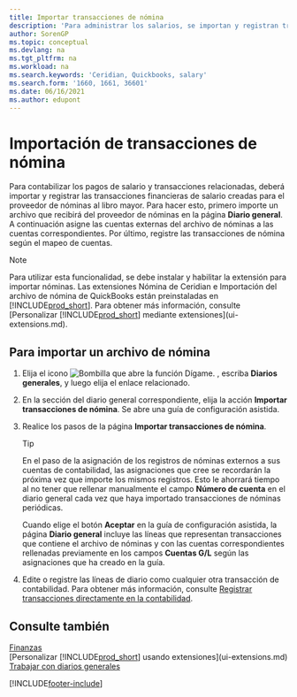 ```yaml
---
title: Importar transacciones de nómina
description: 'Para administrar los salarios, se importan y registran transacciones financieras desde el proveedor de nóminas a la contabilidad, mediante una extensión de nóminas como Ceridian.'
author: SorenGP
ms.topic: conceptual
ms.devlang: na
ms.tgt_pltfrm: na
ms.workload: na
ms.search.keywords: 'Ceridian, Quickbooks, salary'
ms.search.form: '1660, 1661, 36601'
ms.date: 06/16/2021
ms.author: edupont
---
```

# <a name="importing-payroll-transactions" />Importación de transacciones de nómina

Para contabilizar los pagos de salario y transacciones relacionadas, deberá importar y registrar las transacciones financieras de salario creadas para el proveedor de nóminas al libro mayor. Para hacer esto, primero importe un archivo que recibirá del proveedor de nóminas en la página **Diario general**. A continuación asigne las cuentas externas del archivo de nóminas a las cuentas correspondientes. Por último, registre las transacciones de nómina según el mapeo de cuentas.

> [!NOTE]  
> Para utilizar esta funcionalidad, se debe instalar y habilitar la extensión para importar nóminas. Las extensiones Nómina de Ceridian e Importación del archivo de nómina de QuickBooks están preinstaladas en [!INCLUDE[prod_short](includes/prod_short.md)]. Para obtener más información, consulte [Personalizar [!INCLUDE[prod_short](includes/prod_short.md)] mediante extensiones](ui-extensions.md).

## <a name="to-import-a-payroll-file" />Para importar un archivo de nómina

1. Elija el icono ![Bombilla que abre la función Dígame.](media/ui-search/search_small.png "Dígame qué desea hacer") , escriba **Diarios generales**, y luego elija el enlace relacionado.
2. En la sección del diario general correspondiente, elija la acción **Importar transacciones de nómina**. Se abre una guía de configuración asistida.
3. Realice los pasos de la página **Importar transacciones de nómina**.

    > [!TIP]  
    >   En el paso de la asignación de los registros de nóminas externos a sus cuentas de contabilidad, las asignaciones que cree se recordarán la próxima vez que importe los mismos registros. Esto le ahorrará tiempo al no tener que rellenar manualmente el campo **Número de cuenta** en el diario general cada vez que haya importado transacciones de nóminas periódicas.   

    Cuando elige el botón **Aceptar** en la guía de configuración asistida, la página **Diario general** incluye las líneas que representan transacciones que contiene el archivo de nóminas y con las cuentas correspondientes rellenadas previamente en los campos **Cuentas G/L** según las asignaciones que ha creado en la guía.
4. Edite o registre las líneas de diario como cualquier otra transacción de contabilidad. Para obtener más información, consulte [Registrar transacciones directamente en la contabilidad](finance-how-post-transactions-directly.md).   

## <a name="see-also" />Consulte también

[Finanzas](finance.md)  
[Personalizar [!INCLUDE[prod_short](includes/prod_short.md)] usando extensiones](ui-extensions.md)  
[Trabajar con diarios generales](ui-work-general-journals.md)  


[!INCLUDE[footer-include](includes/footer-banner.md)]
